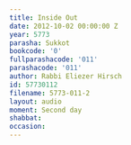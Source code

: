 ```yaml
---
title: Inside Out
date: 2012-10-02 00:00:00 Z
year: 5773
parasha: Sukkot
bookcode: '0'
fullparashacode: '011'
parashacode: '011'
author: Rabbi Eliezer Hirsch
id: 57730112
filename: 5773-011-2
layout: audio
moment: Second day
shabbat: 
occasion: 
---
```


